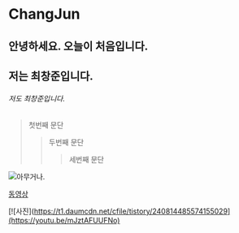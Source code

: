 
# ChangJun
## 안녕하세요. 오늘이 처음입니다.
## 저는 최창준입니다.
###### 저도 최창준입니다.

> 첫번째 문단
> > 두번째 문단
> > > 세번째 문단

![아무거나.](http://www.bloter.net/wp-content/uploads/2016/08/%EC%8A%A4%EB%A7%88%ED%8A%B8%ED%8F%B0-%EC%82%AC%EC%A7%84.jpg)


[동영상](https://youtu.be/0-q1KafFCLU)

[![사진](https://t1.daumcdn.net/cfile/tistory/240814485574155029](https://youtu.be/mJztAFUUFNo)
